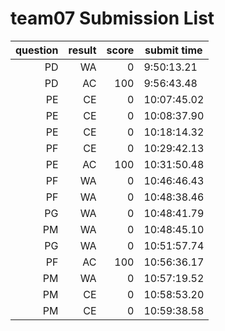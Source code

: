 # team07 Submission List
question | result | score | submit time
----:|----:|-----:|-----
PD | WA | 0 |  9:50:13.21 
PD | AC | 100 |  9:56:43.48 
PE | CE | 0 | 10:07:45.02 
PE | CE | 0 | 10:08:37.90 
PE | CE | 0 | 10:18:14.32 
PF | CE | 0 | 10:29:42.13 
PE | AC | 100 | 10:31:50.48 
PF | WA | 0 | 10:46:46.43 
PF | WA | 0 | 10:48:38.46 
PG | WA | 0 | 10:48:41.79 
PM | WA | 0 | 10:48:45.10 
PG | WA | 0 | 10:51:57.74 
PF | AC | 100 | 10:56:36.17 
PM | WA | 0 | 10:57:19.52 
PM | CE | 0 | 10:58:53.20 
PM | CE | 0 | 10:59:38.58 
